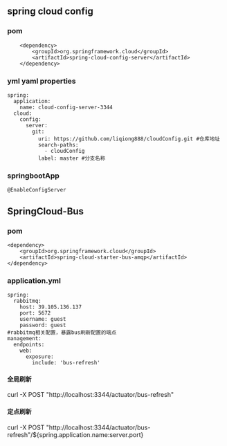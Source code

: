 
## spring cloud config
### pom 
        <dependency>
            <groupId>org.springframework.cloud</groupId>
            <artifactId>spring-cloud-config-server</artifactId>
        </dependency>
### yml yaml properties
    spring:
      application:
        name: cloud-config-server-3344
      cloud:
        config:
          server:
            git:
              uri: https://github.com/liqiong888/cloudConfig.git #仓库地址
              search-paths:
                - cloudConfig 
              label: master #分支名称
### springbootApp
    @EnableConfigServer
    
    
    
    
## SpringCloud-Bus 
### pom
    <dependency>
        <groupId>org.springframework.cloud</groupId>
        <artifactId>spring-cloud-starter-bus-amqp</artifactId>
    </dependency>
### application.yml
    spring:
      rabbitmq:
        host: 39.105.136.137
        port: 5672
        username: guest
        password: guest
    #rabbitmq相关配置，暴露bus刷新配置的端点
    management:
      endpoints:
        web:
          exposure:
            include: 'bus-refresh'
#### 全局刷新
curl -X POST "http://localhost:3344/actuator/bus-refresh"
#### 定点刷新
curl -X POST "http://localhost:3344/actuator/bus-refresh"/${spring.application.name:server.port}